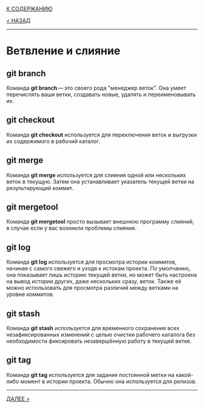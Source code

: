 [К СОДЕРЖАНИЮ](readme.md)

[< НАЗАД](basiccommands.md)

---

# Ветвление и слияние

## **git branch**
Команда **git branch** — это своего рода "менеджер веток". Она умеет перечислять ваши ветки, создавать новые, удалять и переименовывать их.
## **git checkout**

Команда **git checkout** используется для переключения веток и выгрузки их содержимого в рабочий каталог.

## **git merge**
Команда **git merge** используется для слияния одной или нескольких веток в текущую. Затем она устанавливает указатель текущей ветки на результирующий коммит.

## **git mergetool**
Команда **git mergetool** просто вызывает внешнюю программу слияний, в случае если у вас возникли проблемы слияния.

## **git log**
Команда **git log** используется для просмотра истории коммитов, начиная с самого свежего и уходя к истокам проекта. По умолчанию, она показывает лишь историю текущей ветки, но может быть настроена на вывод истории других, даже нескольких сразу, веток. Также её можно использовать для просмотра различий между ветками на уровне коммитов.

## **git stash**
Команда **git stash** используется для временного сохранения всех незафиксированных изменений с целью очистки рабочего каталога без необходимости фиксировать незавершённую работу в текущей ветке.

## **git tag**
Команда **git tag** используется для задания постоянной метки на какой-либо момент в истории проекта. Обычно она используется для релизов.

---

[ДАЛЕЕ >](collab_and_updating.md)